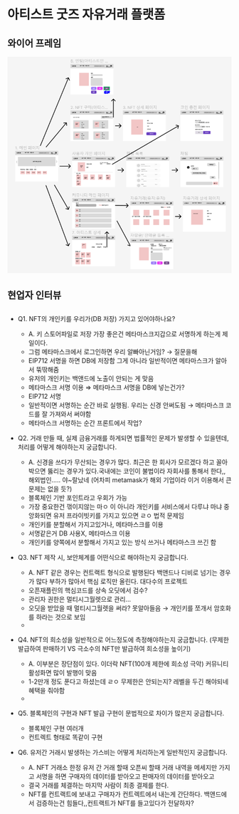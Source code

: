 # 아티스트 굿즈 자유거래 플랫폼

## 와이어 프레임
![wireframe](./asset/wireframe.PNG)

## 현업자 인터뷰
## 

- Q1. NFT의 개인키를 우리가(DB 저장) 가지고 있어야하나요?
    - A. 키 스토어파일로 저장 가장 좋은건 메타마스크지갑으로 서명하게 하는게 제일이다.
    - 그럼 메타마스크에서 로그인하면 우리 알빠아닌거임? → 질문을해
    - EIP712 서명을 하면 DB에 저장함 그게 아니라 일반적이면 메타마스크가 알아서 뚞딲해줌
    - 유저의 개인키는 백앤드에 노출이 안되는 게 맞음
    - 메타마스크 서명 이용 ⇒ 메타마스크 서명을 DB에 넣는건가?
    - EIP712 서명
    - 일반적이면 서명하는 순간 바로 실행됨. 우리는 신경 안써도됨 → 메타마스크 코드를 잘 가져와서 써야함
    - 메타마스크 서명하는 순간 프론트에서 작업?
    

- Q2. 거래 만들 때, 실제 금융거래를 하게되면 법률적인 문제가 발생할 수 있을텐데, 처리를 어떻게 해야하는지 궁금합니다.
    - A. 신경을 쓰다가 무산되는 경우가 많다. 최근은 한 회사가 모르겠다 하고 꼴아박으면 뚫리는 경우가 있다.국내에는 코인이 불법이라 자회사를 통해서 한다,, 해외법인….. 야~랄났네 (어차피 metamask가 해외 기업이라 이거 이용해서 큰 문제는 없을 듯?)
    - 블록체인 기반 포인트라고 우회가 가능
    - 가장 중요한건 꺾이지않는 마ㅇ 이 아니라 개인키를 서비스에서 다루냐 마냐 중앙화되면 유저 프라이빗키를 가지고 있으면 ㄹㅇ 법적 문제임
    - 개인키를 분할해서 가지고있거나, 메타마스크를 이용
    - 서명같은거 DB 사용X, 메타마스크 이용
    - 개인키를 양쪽에서 분할해서 가지고 있는 방식 쓰거나 메타마스크 쓰긴 함
- Q3. NFT 제작 시, 보안체계를 어떤식으로 해야하는지 궁금합니다.
    - A. NFT 같은 경우는 컨트랙트 형식으로 발행된다 백앤드나 디비로 넘기는 경우가 많다 부하가 많아서 핵심 로직만 올린다. 대다수의 프로젝트
    - 오픈재플린의 핵심코드를 상속 오딧에서 검수?
    - 관리자 권한은 멀티시그월렛으로 관리…
    - 오딧을 받았을 때 멀티시그월렛을 써라? 못알아들음 → 개인키를 쪼개서 암호화를 하라는 것으로 보임
    - 

- Q4. NFT의 희소성을 일반적으로 어느정도에 측정해야하는지 궁금합니다. (무제한 발급하여 판매하기 VS 극소수의 NFT만 발급하여 희소성을 높이기)
    - A. 이부분은 장단점이 있다. 이더락 NFT(100개 제한에 희소성 극악) 커뮤니티 활성화면 많이 발행이 맞음
    - 1-2만개 정도 푼다고 하셨는데 ㄹㅇ 무제한은 안되는지? 레벨을 두긴 해야되네 혜택을 줘야함
    - 

- Q5. 블록체인의 구현과 NFT 발급 구현이 문법적으로 차이가 많은지 궁금합니다.
    - 블록체인 구현 여러개
    - 컨트렉트 형태로 똑같이 구현
    

- Q6. 유저간 거래시 발생하는 가스비는 어떻게 처리하는게 일반적인지 궁금합니다.
    - A. NFT 거래소 한정 유저 간 거래 할때 오픈씨 할때 거래 내역을 메세지만 가지고 서명을 하면 구매자의 데이터를 받아오고 판매자의 데이터를 받아오고
    - 결국 거래를 체결하는 마지막 사람이 최종 결제를 한다.
    - NFT를 컨트랙트에 보내고 구매자가 컨트렉트에서 내는게 간단하다. 백앤드에서 검증하는건 힘들다,,컨트랙트가 NFT를 들고있다가 전달하자?